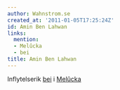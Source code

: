 ```yaml
---
author: Wahnstrom.se
created_at: '2011-01-05T17:25:24Z'
id: Amin Ben Lahwan
links:
  mention:
  - Melûcka
  - bei
title: Amin Ben Lahwan
---
```


Inflytelserik [bei] i [Melûcka]

  [bei]: bei
  [Melûcka]: Melûcka